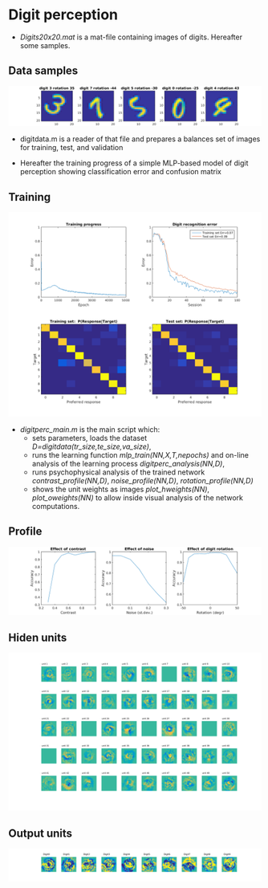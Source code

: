 # Digit perception

- *Digits20x20.mat* is a mat-file containing images of digits. Hereafter some samples.

## Data samples
![sample digits](sample_digits.png)

- digitdata.m is a reader of that file and prepares a balances set of images for training, test, and validation

- Hereafter the training progress of a simple MLP-based model of digit perception showing classification error and confusion matrix

## Training
![sample training](sample_training.png)

- *digitperc_main.m* is the main script which:
  - sets parameters, loads the dataset *D=digitdata(tr_size,te_size,va_size)*, 
  - runs the learning function *mlp_train(NN,X,T,nepochs)* and on-line analysis of the learning process *digitperc_analysis(NN,D)*, 
  - runs psychophysical analysis of the trained network *contrast_profile(NN,D)*, *noise_profile(NN,D)*, *rotation_profile(NN,D)*
  - shows the unit weights as images *plot_hweights(NN)*, *plot_oweights(NN)* to allow inside visual analysis of the network computations.

## Profile
   ![Profile](Profile.png)

## Hiden units
   ![Hidden units](HL.png)

## Output units
  ![Output units](OL.png)

